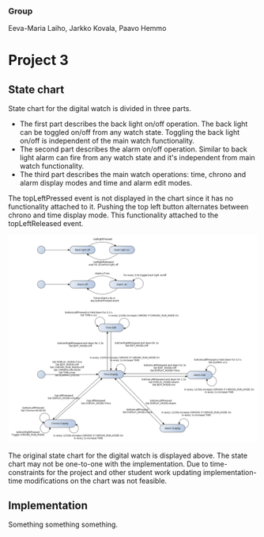 
### Group

Eeva-Maria Laiho, Jarkko Kovala, Paavo Hemmo

# Project 3

## State chart

State chart for the digital watch is divided in three parts. 
* The first part describes the back light on/off operation. The back light can be toggled on/off from any watch state. Toggling the back light on/off is independent of the main watch functionality.
* The second part describes the alarm on/off operation. Similar to back light alarm can fire from any watch state and it's independent from main watch functionality.
* The third part describes the main watch operations: time, chrono and alarm display modes and time and alarm edit modes.

The topLeftPressed event is not displayed in the chart since it has no functionality attached to it. Pushing the top left button  alternates between chrono and time display mode. This functionality attached to the topLeftReleased event.

![Digital watch](./digital_watch.png)

The original state chart for the digital watch is displayed above. The state chart may not be one-to-one with the implementation. Due to time-constraints for the project and other student work updating implementation-time modifications on the chart was not feasible. 

## Implementation

Something something something.
